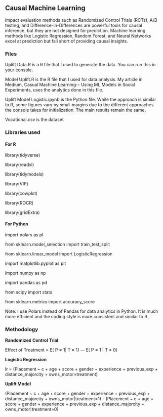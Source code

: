 ## Causal Machine Learning
Impact evaluation methods such as Randomized Control Trials (RCTs), A/B testing, and Difference-in-Differences are powerful tools for causal inference, but they are not designed for prediction. Machine learning methods like Logistic Regression, Random Forest, and Neural Networks excel at prediction but fall short of providing causal insights.

### Files
Uplift Data.R is a R file that I used to generate the data. You can run this in your console.

Model Uplift.R is the R file that I used for data analysis. My article in Medium, Casual Machine Learning-- Using ML Models in Social Experiments, uses the analytics done in this file. 

Uplift Model Logistic.ipynb is the Python file. While the approach is similar to R, some figures vary by small margins due to the different approaches the console takes for initialization. The main results remain the same.   

Vocational.csv is the dataset

### Libraries used
#### For R
library(tidyverse)

library(readxl)

library(tidymodels)

library(VIP)

library(cowplot)

library(ROCR)

library(gridExtra)

#### For Python
import polars as pl

from sklearn.model_selection import train_test_split

from sklearn.linear_model import LogisticRegression

import matplotlib.pyplot as plt

import numpy as np

import pandas as pd

from scipy import stats

from sklearn.metrics import accuracy_score

Note: I use Polars instead of Pandas for data analytics in Python. It is much more efficient and the coding style is more consistent and similar to R.

### Methodology 

**Randomized Control Trial**

Effect of Treatment = E( P = 1| T = 1) — E( P = 1 | T = 0)

**Logistic Regression**

lr = (Placement ~ c + age + score + gender + experience + previous_exp + distance_majorcity + owns_motor+treatment)

**Uplift Model**

(Placement ~ c + age + score + gender + experience + previous_exp + distance_majorcity + owns_motor|treatment=1) 
                                          -
(Placement ~ c + age + score + gender + experience + previous_exp + distance_majorcity + owns_motor|treatment=0)
